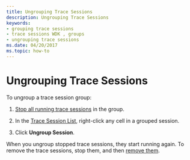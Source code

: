 ```yaml
---
title: Ungrouping Trace Sessions
description: Ungrouping Trace Sessions
keywords:
- grouping trace sessions
- trace sessions WDK , groups
- ungrouping trace sessions
ms.date: 04/20/2017
ms.topic: how-to
---
```


# Ungrouping Trace Sessions


To ungroup a trace session group:

1.  [Stop all running trace sessions](stopping-a-trace-session.md) in the group.

2.  In the [Trace Session List](trace-session-list.md), right-click any cell in a grouped session.

3.  Click **Ungroup Session**.

When you ungroup stopped trace sessions, they start running again. To remove the trace sessions, stop them, and then [remove them](removing-a-trace-session.md).

